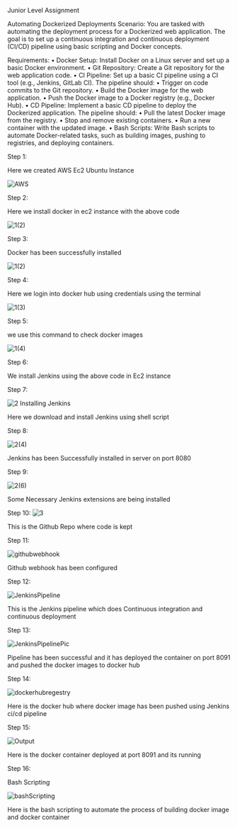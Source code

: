 Junior Level Assignment

Automating Dockerized Deployments
Scenario:
You are tasked with automating the deployment process for a Dockerized web application. The goal is to set up a continuous integration and continuous deployment (CI/CD) pipeline using basic scripting and Docker concepts.

Requirements:
•	Docker Setup: Install Docker on a Linux server and set up a basic Docker environment.
•	Git Repository: Create a Git repository for the web application code.
•	CI Pipeline: Set up a basic CI pipeline using a CI tool (e.g., Jenkins, GitLab CI). The pipeline should:
•	Trigger on code commits to the Git repository.
•	Build the Docker image for the web application.
•	Push the Docker image to a Docker registry (e.g., Docker Hub).
•	CD Pipeline: Implement a basic CD pipeline to deploy the Dockerized application. The pipeline should:
•	Pull the latest Docker image from the registry.
•	Stop and remove existing containers.
•	Run a new container with the updated image.
•	Bash Scripts: Write Bash scripts to automate Docker-related tasks, such as building images, pushing to registries, and deploying containers.


Step 1:
 
Here we created AWS Ec2 Ubuntu Instance

![AWS](https://github.com/Salmansadiq809545/JuniorDevopsAssingment/assets/151068261/d1729489-ff1d-411e-88c6-3ecf8ecb6fb9)


Step 2:
 
Here we install docker in ec2 instance with the above code

![1(2)](https://github.com/Salmansadiq809545/JuniorDevopsAssingment/assets/151068261/d4377ff1-fbaf-4d22-8ecd-333e88c13cde)


Step 3:
 
Docker has been successfully installed 

![1(2)](https://github.com/Salmansadiq809545/JuniorDevopsAssingment/assets/151068261/f918478f-9cec-4783-8181-2eb21204f547)


Step 4:
 
Here we login into docker hub using credentials using the terminal

![1(3)](https://github.com/Salmansadiq809545/JuniorDevopsAssingment/assets/151068261/6d4a6891-a260-4064-adaa-0431d3fd0ec7)



Step 5:
 
we use this command to check docker images

![1(4)](https://github.com/Salmansadiq809545/JuniorDevopsAssingment/assets/151068261/0098e893-627e-4249-8597-dcceaf1ed2d1)

Step 6:
 
We install Jenkins using the above code in Ec2 instance


Step 7:

 ![2 Installing Jenkins](https://github.com/Salmansadiq809545/JuniorDevopsAssingment/assets/151068261/266e35d6-5c2b-4252-9819-cb4460af15f4)

Here we download and install Jenkins using shell script 

Step 8:

![2(4)](https://github.com/Salmansadiq809545/JuniorDevopsAssingment/assets/151068261/0640220b-35f5-4370-8f8d-828275326eff)

Jenkins has been Successfully installed in server on port 8080


Step 9:
 
![2(6)](https://github.com/Salmansadiq809545/JuniorDevopsAssingment/assets/151068261/e6a7a3e5-00ac-407b-8497-8fc86717c553)

Some Necessary Jenkins extensions are being installed


Step 10:
 ![3](https://github.com/Salmansadiq809545/JuniorDevopsAssingment/assets/151068261/03a4fd64-2b03-4a9f-ab0a-d2a2f54298e4)

This is the Github Repo where code is kept

Step 11:

 ![githubwebhook](https://github.com/Salmansadiq809545/JuniorDevopsAssingment/assets/151068261/77c57ddf-6083-444a-a6dc-0f0cc0668b4a)

Github webhook has been configured

Step 12:

 ![JenkinsPipeline](https://github.com/Salmansadiq809545/JuniorDevopsAssingment/assets/151068261/41d8fb2f-e294-47cf-9608-460e8db9fa25)

This is the Jenkins pipeline which does Continuous integration and continuous deployment

Step 13:

 ![JenkinsPipelinePic](https://github.com/Salmansadiq809545/JuniorDevopsAssingment/assets/151068261/8350a50c-8392-4e7f-97e0-4d376646cd52)

Pipeline has been successful and it has deployed the container on port 8091 and pushed the docker images to docker hub

Step 14:

![dockerhubregestry](https://github.com/Salmansadiq809545/JuniorDevopsAssingment/assets/151068261/dcb6288e-fbc3-47bb-8b05-82b406a1c270)

Here is the docker hub where docker image has been pushed using Jenkins ci/cd pipeline

Step 15:

 ![Output](https://github.com/Salmansadiq809545/JuniorDevopsAssingment/assets/151068261/d14506eb-6a12-4cfd-ac7c-431c1a22cde0)

Here is the docker container deployed at port 8091 and its running

Step 16:

Bash Scripting

 ![bashScripting](https://github.com/Salmansadiq809545/JuniorDevopsAssingment/assets/151068261/32375536-2489-45d6-89f6-29a824e3f316)

Here is the bash scripting to automate the process of building docker image and docker container





